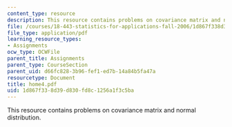 ```yaml
---
content_type: resource
description: This resource contains problems on covariance matrix and normal distribution.
file: /courses/18-443-statistics-for-applications-fall-2006/1d867f338d39d830fd8c1256a1f3c5ba_home4.pdf
file_type: application/pdf
learning_resource_types:
- Assignments
ocw_type: OCWFile
parent_title: Assignments
parent_type: CourseSection
parent_uid: d66fc828-3b96-fef1-ed7b-14a84b5fa47a
resourcetype: Document
title: home4.pdf
uid: 1d867f33-8d39-d830-fd8c-1256a1f3c5ba
---
```

This resource contains problems on covariance matrix and normal distribution.

